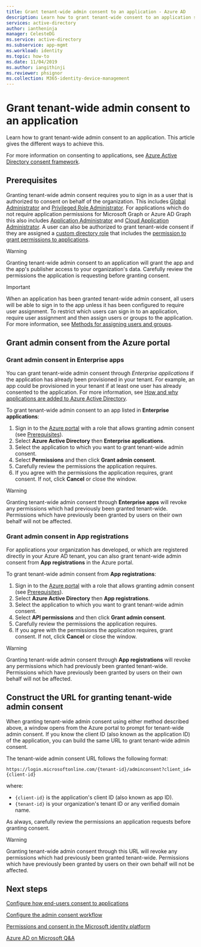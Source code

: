 ```yaml
---
title: Grant tenant-wide admin consent to an application - Azure AD
description: Learn how to grant tenant-wide consent to an application so that end-users are not prompted for consent when signing in to an application.
services: active-directory
author: iantheninja
manager: CelesteDG
ms.service: active-directory
ms.subservice: app-mgmt
ms.workload: identity
ms.topic: how-to
ms.date: 11/04/2019
ms.author: iangithinji
ms.reviewer: phsignor
ms.collection: M365-identity-device-management
---
```


# Grant tenant-wide admin consent to an application

  Learn how to grant tenant-wide admin consent to an application. This article gives the different ways to achieve this.

For more information on consenting to applications, see [Azure Active Directory consent framework](../develop/consent-framework.md).

## Prerequisites

Granting tenant-wide admin consent requires you to sign in as a user that is authorized to consent on behalf of the organization. This includes [Global Administrator](../roles/permissions-reference.md#global-administrator) and [Privileged Role Administrator](../roles/permissions-reference.md#privileged-role-administrator). For applications which do not require application permissions for Microsoft Graph or Azure AD Graph this also includes [Application Administrator](../roles/permissions-reference.md#application-administrator) and [Cloud Application Administrator](../roles/permissions-reference.md#cloud-application-administrator). A user can also be authorized to grant tenant-wide consent if they are assigned a [custom directory role](../roles/custom-create.md) that includes the [permission to grant permissions to applications](../roles/custom-consent-permissions.md).

> [!WARNING]
> Granting tenant-wide admin consent to an application will grant the app and the app's publisher access to your organization's data. Carefully review the permissions the application is requesting before granting consent.

> [!IMPORTANT]
> When an application has been granted tenant-wide admin consent, all users will be able to sign in to the app unless it has been configured to require user assignment. To restrict which users can sign in to an application, require user assignment and then assign users or groups to the application. For more information, see [Methods for assigning users and groups](./assign-user-or-group-access-portal.md).

## Grant admin consent from the Azure portal

### Grant admin consent in Enterprise apps

You can grant tenant-wide admin consent through *Enterprise applications* if the application has already been provisioned in your tenant. For example, an app could be provisioned in your tenant if at least one user has already consented to the application. For more information, see [How and why applications are added to Azure Active Directory](../develop/active-directory-how-applications-are-added.md).

To grant tenant-wide admin consent to an app listed in **Enterprise applications**:

1. Sign in to the [Azure portal](https://portal.azure.com) with a role that allows granting admin consent (see [Prerequisites](#prerequisites)). 
2. Select **Azure Active Directory** then **Enterprise applications**.
3. Select the application to which you want to grant tenant-wide admin consent.
4. Select **Permissions** and then click **Grant admin consent**.
5. Carefully review the permissions the application requires.
6. If you agree with the permissions the application requires, grant consent. If not, click **Cancel** or close the window.

> [!WARNING]
> Granting tenant-wide admin consent through **Enterprise apps** will revoke any permissions which had previously been granted tenant-wide. Permissions which have previously been granted by users on their own behalf will not be affected. 

### Grant admin consent in App registrations

For applications your organization has developed, or which are registered directly in your Azure AD tenant, you can also grant tenant-wide admin consent from **App registrations** in the Azure portal.

To grant tenant-wide admin consent from **App registrations**:

1. Sign in to the [Azure portal](https://portal.azure.com) with a role that allows granting admin consent (see [Prerequisites](#prerequisites)).
2. Select **Azure Active Directory** then **App registrations**.
3. Select the application to which you want to grant tenant-wide admin consent.
4. Select **API permissions** and then click **Grant admin consent**.
5. Carefully review the permissions the application requires.
6. If you agree with the permissions the application requires, grant consent. If not, click **Cancel** or close the window.

> [!WARNING]
> Granting tenant-wide admin consent through **App registrations** will revoke any permissions which had previously been granted tenant-wide. Permissions which have previously been granted by users on their own behalf will not be affected. 

## Construct the URL for granting tenant-wide admin consent

When granting tenant-wide admin consent using either method described above, a window opens from the Azure portal to prompt for tenant-wide admin consent. If you know the client ID (also known as the application ID) of the application, you can build the same URL to grant tenant-wide admin consent.

The tenant-wide admin consent URL follows the following format:

```http
https://login.microsoftonline.com/{tenant-id}/adminconsent?client_id={client-id}
```

where:

* `{client-id}` is the application's client ID (also known as app ID).
* `{tenant-id}` is your organization's tenant ID or any verified domain name.

As always, carefully review the permissions an application requests before granting consent.

> [!WARNING]
> Granting tenant-wide admin consent through this URL will revoke any permissions which had previously been granted tenant-wide. Permissions which have previously been granted by users on their own behalf will not be affected. 

## Next steps

[Configure how end-users consent to applications](configure-user-consent.md)

[Configure the admin consent workflow](configure-admin-consent-workflow.md)

[Permissions and consent in the Microsoft identity platform](../develop/v2-permissions-and-consent.md)

[Azure AD on Microsoft Q&A](/answers/topics/azure-active-directory.html)
